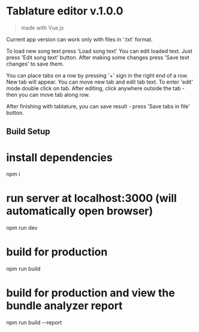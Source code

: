 # Tablature editor v.1.0.0

> made with Vue.js

Current app version can work only with files in '.txt' format.

To load new song text press 'Load song text'
You can edit loaded text. Just press 'Edit song text' button.
After making some changes press 'Save text changes' to save them.

You can place tabs on a row by pressing '+' sign in the right end of a row.
New tab will appear.
You can move new tab and edit tab text.
To enter 'edit' mode double click on tab.
After editing, click anywhere outside the tab - then you can move tab along row.

After finishing with tablature, you can save result - press 'Save tabs in file' button.


## Build Setup

# install dependencies
npm i

# run server at localhost:3000 (will automatically open browser)
npm run dev

# build for production
npm run build

# build for production and view the bundle analyzer report
npm run build --report
```
